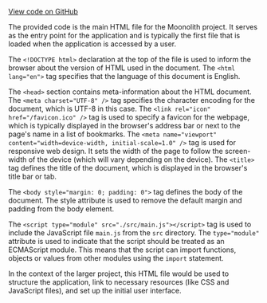 [View code on GitHub](https://github.com/LaGuerrePiece/moonolith/blob/master/index.html)

The provided code is the main HTML file for the Moonolith project. It serves as the entry point for the application and is typically the first file that is loaded when the application is accessed by a user.

The `<!DOCTYPE html>` declaration at the top of the file is used to inform the browser about the version of HTML used in the document. The `<html lang="en">` tag specifies that the language of this document is English.

The `<head>` section contains meta-information about the HTML document. The `<meta charset="UTF-8" />` tag specifies the character encoding for the document, which is UTF-8 in this case. The `<link rel="icon" href="/favicon.ico" />` tag is used to specify a favicon for the webpage, which is typically displayed in the browser's address bar or next to the page's name in a list of bookmarks. The `<meta name="viewport" content="width=device-width, initial-scale=1.0" />` tag is used for responsive web design. It sets the width of the page to follow the screen-width of the device (which will vary depending on the device). The `<title>` tag defines the title of the document, which is displayed in the browser's title bar or tab.

The `<body style="margin: 0; padding: 0">` tag defines the body of the document. The style attribute is used to remove the default margin and padding from the body element.

The `<script type="module" src="./src/main.js"></script>` tag is used to include the JavaScript file `main.js` from the `src` directory. The `type="module"` attribute is used to indicate that the script should be treated as an ECMAScript module. This means that the script can import functions, objects or values from other modules using the `import` statement. 

In the context of the larger project, this HTML file would be used to structure the application, link to necessary resources (like CSS and JavaScript files), and set up the initial user interface.
